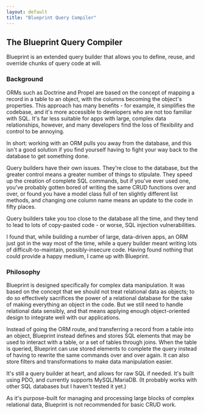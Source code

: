 ```yaml
---
layout: default
title: "Blueprint Query Compiler"
---
```


## The Blueprint Query Compiler

Blueprint is an extended query builder that allows you to define, reuse, and override chunks of query code at will.

### Background

ORMs such as Doctrine and Propel are based on the concept of mapping a record in a table to an object, with the columns becoming the object's properties. This approach has many benefits - for example, it simplifies the codebase, and it's more accessible to developers who are not too familiar with SQL. It's far less suitable for apps with large, complex data relationships, however, and many developers find the loss of flexibility and control to be annoying.

In short: working with an ORM pulls you away from the database, and this isn't a good solution if you find yourself having to fight your way back to the database to get something done.

Query builders have their own issues. They're close to the database, but the greater control means a greater number of things to stipulate. They speed up the creation of complete SQL commands, but if you've ever used one, you've probably gotten bored of writing the same CRUD functions over and over, or found you have a model class full of ten slightly different list methods, and changing one column name means an update to the code in fifty places.

Query builders take you too close to the database all the time, and they tend to lead to lots of copy-pasted code - or worse, SQL injection vulnerabilities.

I found that, while building a number of large, data-driven apps, an ORM just got in the way most of the time, while a query builder meant writing lots of difficult-to-maintain, possibly-insecure code. Having found nothing that could provide a happy medium, I came up with Blueprint.

### Philosophy

Blueprint is designed specifically for complex data manipulation. It was based on the concept that we should not treat relational data as objects; to do so effectively sacrifices the power of a relational database for the sake of making everything an object in the code. But we still need to handle relational data sensibly, and that means applying enough object-oriented design to integrate well with our applications.
 
Instead of going the ORM route, and transferring a record from a table into an object, Blueprint instead defines and stores SQL elements that may be used to interact with a table, or a set of tables through joins. When the table is queried, Blueprint can use stored elements to complete the query instead of having to rewrite the same commands over and over again. It can also store filters and transformations to make data manipulation easier.

It's still a query builder at heart, and allows for raw SQL if needed. It's built using PDO, and currently supports MySQL/MariaDB. (It probably works with other SQL databases but I haven't tested it yet.)

As it's purpose-built for managing and processing large blocks of complex relational data, Blueprint is not recommended for basic CRUD work.
